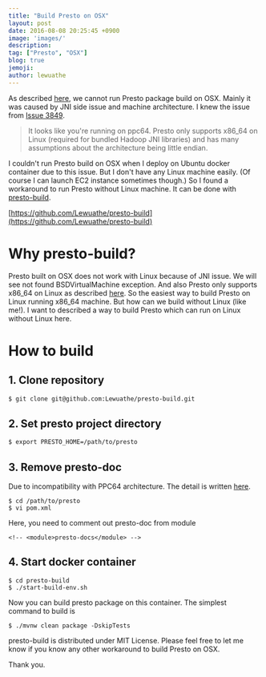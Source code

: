 ```yaml
---
title: "Build Presto on OSX"
layout: post
date: 2016-08-08 20:25:45 +0900
image: 'images/'
description:
tag: ["Presto", "OSX"]
blog: true
jemoji:
author: lewuathe
---
```


As described [here](http://www.lewuathe.com/blog/multi-node-presto-cluster-on-docker/), we cannot run Presto package build on OSX. Mainly it was caused by JNI side issue and machine architecture. I knew the issue from [Issue 3849](https://github.com/prestodb/presto/issues/3849).

> It looks like you're running on ppc64. Presto only supports x86_64 on Linux (required for bundled Hadoop JNI libraries) and has many assumptions about the architecture being little endian.

I couldn't run Presto build on OSX when I deploy on Ubuntu docker container due to this issue. But I don't have any Linux machine easily. (Of course I can launch EC2 instance sometimes though.) So I found a workaround to run Presto without Linux machine. It can be done with [presto-build](https://github.com/Lewuathe/presto-build).

[https://github.com/Lewuathe/presto-build](https://github.com/Lewuathe/presto-build)

<!-- more -->

# Why presto-build?

Presto built on OSX does not work with Linux because of JNI issue. We will see not found BSDVirtualMachine exception. And also Presto only supports x86_64 on Linux as described [here](https://github.com/prestodb/presto/issues/3849). So the easiest way to build Presto on Linux running x86_64 machine. But how can we build without Linux (like me!). I want to described a way to build Presto which can run on Linux without Linux here.

# How to build

## 1. Clone repository

```bash
$ git clone git@github.com:Lewuathe/presto-build.git
```

## 2. Set presto project directory

```bash
$ export PRESTO_HOME=/path/to/presto
```

## 3. Remove presto-doc

Due to incompatibility with PPC64 architecture. The detail is written [here](https://github.com/prestodb/presto/issues/3849).

```
$ cd /path/to/presto
$ vi pom.xml
```

Here, you need to comment out presto-doc from module

```
<!-- <module>presto-docs</module> -->
```


## 4. Start docker container

```
$ cd presto-build
$ ./start-build-env.sh
```

Now you can build presto package on this container. The simplest command to build is

```
$ ./mvnw clean package -DskipTests
```

presto-build is distributed under MIT License. Please feel free to let me know if you know any other workaround to build Presto on OSX.

Thank you.
